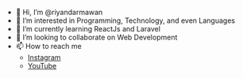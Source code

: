 - 👋 Hi, I’m @riyandarmawan
- 👀 I’m interested in Programming, Technology, and even Languages
- 🌱 I’m currently learning ReactJs and Laravel
- 💞️ I’m looking to collaborate on Web Development
- 📫 How to reach me 
  - [Instagram](https://instagram.com/riyandarmawan)
  - [YouTube](https://youtube.com/@riyandarmawan)

<!---
riyandarmawan/riyandarmawan is a ✨ special ✨ repository because its `README.md` (this file) appears on your GitHub profile.
You can click the Preview link to take a look at your changes.
--->
